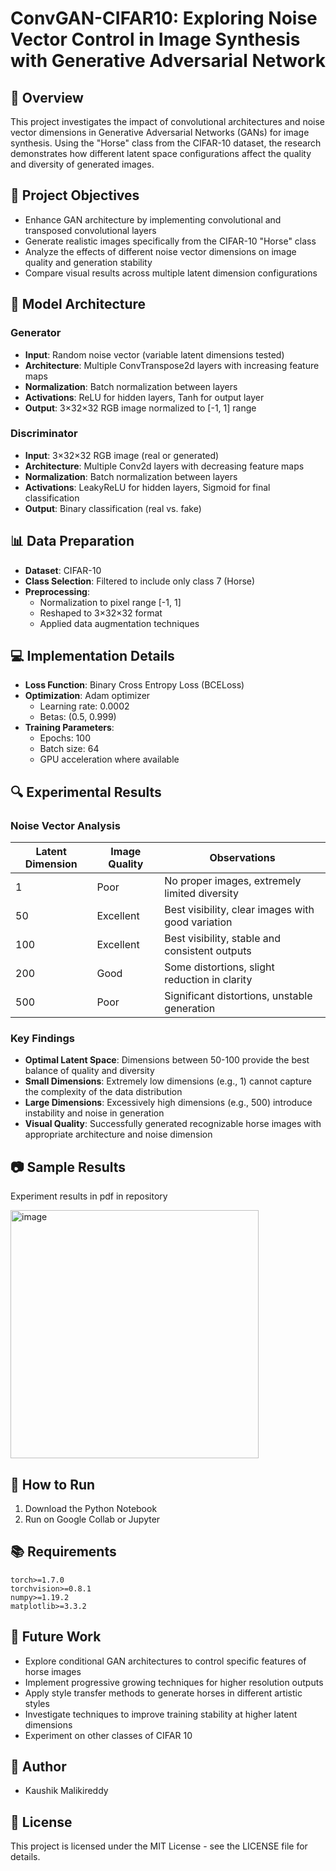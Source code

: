 # ConvGAN-CIFAR10: Exploring Noise Vector Control in Image Synthesis with Generative Adversarial Network

## 📌 Overview

This project investigates the impact of convolutional architectures and noise vector dimensions in Generative Adversarial Networks (GANs) for image synthesis. Using the "Horse" class from the CIFAR-10 dataset, the research demonstrates how different latent space configurations affect the quality and diversity of generated images.

## 🎯 Project Objectives

- Enhance GAN architecture by implementing convolutional and transposed convolutional layers
- Generate realistic images specifically from the CIFAR-10 "Horse" class
- Analyze the effects of different noise vector dimensions on image quality and generation stability
- Compare visual results across multiple latent dimension configurations

## 🔧 Model Architecture

### Generator
- **Input**: Random noise vector (variable latent dimensions tested)
- **Architecture**: Multiple ConvTranspose2d layers with increasing feature maps
- **Normalization**: Batch normalization between layers
- **Activations**: ReLU for hidden layers, Tanh for output layer
- **Output**: 3×32×32 RGB image normalized to [-1, 1] range

### Discriminator
- **Input**: 3×32×32 RGB image (real or generated)
- **Architecture**: Multiple Conv2d layers with decreasing feature maps
- **Normalization**: Batch normalization between layers
- **Activations**: LeakyReLU for hidden layers, Sigmoid for final classification
- **Output**: Binary classification (real vs. fake)

## 📊 Data Preparation

- **Dataset**: CIFAR-10
- **Class Selection**: Filtered to include only class 7 (Horse)
- **Preprocessing**: 
  - Normalization to pixel range [-1, 1]
  - Reshaped to 3×32×32 format
  - Applied data augmentation techniques

## 💻 Implementation Details

- **Loss Function**: Binary Cross Entropy Loss (BCELoss)
- **Optimization**: Adam optimizer
  - Learning rate: 0.0002
  - Betas: (0.5, 0.999)
- **Training Parameters**:
  - Epochs: 100
  - Batch size: 64
  - GPU acceleration where available

## 🔍 Experimental Results

### Noise Vector Analysis

| Latent Dimension | Image Quality | Observations |
|------------------|---------------|--------------|
| 1                | Poor          | No proper images, extremely limited diversity |
| 50               | Excellent     | Best visibility, clear images with good variation |
| 100              | Excellent     | Best visibility, stable and consistent outputs |
| 200              | Good          | Some distortions, slight reduction in clarity |
| 500              | Poor          | Significant distortions, unstable generation |

### Key Findings

- **Optimal Latent Space**: Dimensions between 50-100 provide the best balance of quality and diversity
- **Small Dimensions**: Extremely low dimensions (e.g., 1) cannot capture the complexity of the data distribution
- **Large Dimensions**: Excessively high dimensions (e.g., 500) introduce instability and noise in generation
- **Visual Quality**: Successfully generated recognizable horse images with appropriate architecture and noise dimension

## 📷 Sample Results

Experiment results in pdf in repository

<img width="397" alt="image" src="https://github.com/user-attachments/assets/78de0f78-06af-4d57-adff-8da543313d6e" />


## 🚀 How to Run

1. Download the Python Notebook
2. Run on Google Collab or Jupyter 

## 📚 Requirements

```
torch>=1.7.0
torchvision>=0.8.1
numpy>=1.19.2
matplotlib>=3.3.2
```

## 🔮 Future Work

- Explore conditional GAN architectures to control specific features of horse images
- Implement progressive growing techniques for higher resolution outputs
- Apply style transfer methods to generate horses in different artistic styles
- Investigate techniques to improve training stability at higher latent dimensions
- Experiment on other classes of CIFAR 10

## 👤 Author

- Kaushik Malikireddy

## 📄 License

This project is licensed under the MIT License - see the LICENSE file for details.
